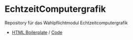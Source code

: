 # EchtzeitComputergrafik

Repository für das Wahlpflichtmodul Echtzeitcomputergrafik

- [HTML Boilerplate](https://moritzmessner.github.io/EchtzeitComputergrafik/Boilerplate/) / [Code](https://github.com/MoritzMessner/EchtzeitComputergrafik/tree/main/Boilerplate)